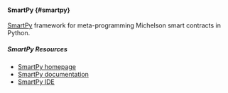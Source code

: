 #### SmartPy {#smartpy}

[SmartPy](https://smartpy.io) framework for meta-programming Michelson smart contracts in Python.

##### SmartPy Resources
- [SmartPy homepage](https://smartpy.io/)
- [SmartPy documentation](https://smartpy.io/reference.html)
- [SmartPy IDE](https://smartpy.io/ide/)